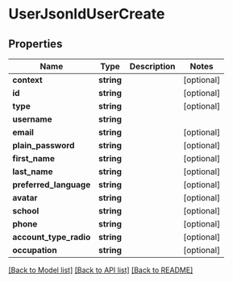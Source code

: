 # UserJsonldUserCreate

## Properties
Name | Type | Description | Notes
------------ | ------------- | ------------- | -------------
**context** | **string** |  | [optional] 
**id** | **string** |  | [optional] 
**type** | **string** |  | [optional] 
**username** | **string** |  | 
**email** | **string** |  | [optional] 
**plain_password** | **string** |  | [optional] 
**first_name** | **string** |  | [optional] 
**last_name** | **string** |  | [optional] 
**preferred_language** | **string** |  | [optional] 
**avatar** | **string** |  | [optional] 
**school** | **string** |  | [optional] 
**phone** | **string** |  | [optional] 
**account_type_radio** | **string** |  | [optional] 
**occupation** | **string** |  | [optional] 

[[Back to Model list]](../../README.md#documentation-for-models) [[Back to API list]](../../README.md#documentation-for-api-endpoints) [[Back to README]](../../README.md)

